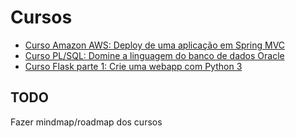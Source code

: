 # Cursos 
- [Curso Amazon AWS: Deploy de uma aplicação em Spring MVC](https://cursos.alura.com.br/course/spring-amazon)
- [Curso PL/SQL: Domine a linguagem do banco de dados Oracle](https://cursos.alura.com.br/course/oracle-plsql)
- [Curso Flask parte 1: Crie uma webapp com Python 3](https://cursos.alura.com.br/course/flask-rotas-templates-autenticacao)


## TODO 
Fazer mindmap/roadmap dos cursos
